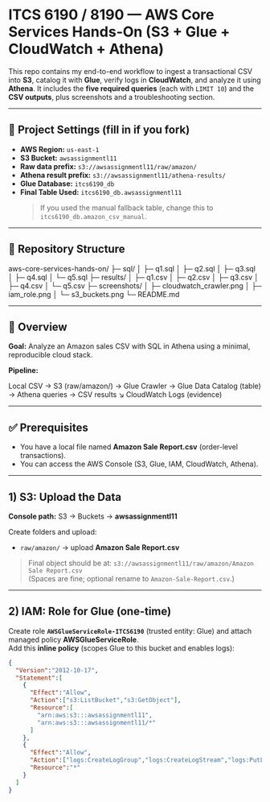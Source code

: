 # ITCS 6190 / 8190 — AWS Core Services Hands-On (S3 + Glue + CloudWatch + Athena)

This repo contains my end-to-end workflow to ingest a transactional CSV into **S3**, catalog it with **Glue**, verify logs in **CloudWatch**, and analyze it using **Athena**. It includes the **five required queries** (each with `LIMIT 10`) and the **CSV outputs**, plus screenshots and a troubleshooting section.

---

## 📌 Project Settings (fill in if you fork)
- **AWS Region:** `us-east-1`  
- **S3 Bucket:** `awsassignmentl11`  
- **Raw data prefix:** `s3://awsassignmentl11/raw/amazon/`  
- **Athena result prefix:** `s3://awsassignmentl11/athena-results/`  
- **Glue Database:** `itcs6190_db`  
- **Final Table Used:** `itcs6190_db.awsassignmentl11`  
  > If you used the manual fallback table, change this to `itcs6190_db.amazon_csv_manual`.

---

## 📂 Repository Structure

aws-core-services-hands-on/
├─ sql/
│ ├─ q1.sql
│ ├─ q2.sql
│ ├─ q3.sql
│ ├─ q4.sql
│ └─ q5.sql
├─ results/
│ ├─ q1.csv
│ ├─ q2.csv
│ ├─ q3.csv
│ ├─ q4.csv
│ └─ q5.csv
├─ screenshots/
│ ├─ cloudwatch_crawler.png
│ ├─ iam_role.png
│ └─ s3_buckets.png
└─ README.md



---

## 🧭 Overview

**Goal:** Analyze an Amazon sales CSV with SQL in Athena using a minimal, reproducible cloud stack.

**Pipeline:**

Local CSV → S3 (raw/amazon/) → Glue Crawler → Glue Data Catalog (table) → Athena queries → CSV results
↘ CloudWatch Logs (evidence)


---

## ✅ Prerequisites

- You have a local file named **Amazon Sale Report.csv** (order-level transactions).
- You can access the AWS Console (S3, Glue, IAM, CloudWatch, Athena).

---

## 1) S3: Upload the Data

**Console path:** S3 → Buckets → **awsassignmentl11**

Create folders and upload:
- `raw/amazon/` → upload **Amazon Sale Report.csv**

> Final object should be at: `s3://awsassignmentl11/raw/amazon/Amazon Sale Report.csv`  
> (Spaces are fine; optional rename to `Amazon-Sale-Report.csv`.)

---

## 2) IAM: Role for Glue (one-time)

Create role **`AWSGlueServiceRole-ITCS6190`** (trusted entity: Glue) and attach managed policy **AWSGlueServiceRole**.  
Add this **inline policy** (scopes Glue to this bucket and enables logs):

```json
{
  "Version":"2012-10-17",
  "Statement":[
    {
      "Effect":"Allow",
      "Action":["s3:ListBucket","s3:GetObject"],
      "Resource":[
        "arn:aws:s3:::awsassignmentl11",
        "arn:aws:s3:::awsassignmentl11/*"
      ]
    },
    {
      "Effect":"Allow",
      "Action":["logs:CreateLogGroup","logs:CreateLogStream","logs:PutLogEvents"],
      "Resource":"*"
    }
  ]
}
